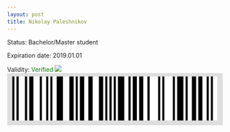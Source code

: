 ```yaml
---
layout: post
title: Nikolay Paleshnikov
---
```


Status: Bachelor/Master student

Expiration date: 2019.01.01

Validity: <font color="green"> Verified</font> 
![](/members/img/Nikolay_Paleshnikov.png)
![](/members/img/bar.png)
